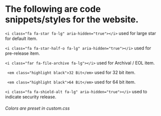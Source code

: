 # The following are code snippets/styles for the website.

```<i class="fa fa-star fa-lg" aria-hidden="true"></i>``` used for large star for default item.

```<i class="fa fa-star-half-o fa-lg" aria-hidden="true"></i>``` used for pre-release item.

```<i class="far fa-file-archive fa-lg"></i>```  used for Archival / EOL item.

``` <em class="highlight black">32 Bit</em>``` used for 32 bit item.

``` <em class="highlight black">64 Bit</em>``` used for 64 bit item.

```<i class="fa fa-shield-alt fa-lg" aria-hidden="true"></i>``` used to indicate security release.

<h6><em> Colors are preset in custom.css</em></h6>
